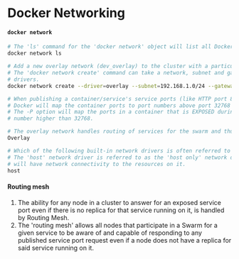 # Docker Networking


#### `docker network`

```bash
# The 'ls' command for the 'docker network' object will list all Docker networks and their drivers installed.
docker network ls

# Add a new overlay network (dev_overlay) to the cluster with a particular network range and gateway. 
# The 'docker network create' command can take a network, subnet and gateway as arguments for either bridge or overlay
# drivers.
docker network create --driver=overlay --subnet=192.168.1.0/24 --gateway 192.168.1.250 dev_overlay
```

```bash
# When publishing a container/service's service ports (like HTTP port 80) to the underlying host(s) with the -P option,
# Docker will map the container ports to port numbers above port 32768 on the host.
# The -P option will map the ports in a container that is EXPOSED during its build to ports on a host with a port
# number higher than 32768.

# The overlay network handles routing of services for the swarm and thus has swarm level scope across all nodes.
Overlay

# Which of the following built-in network drivers is often referred to as the 'Host Only' network driver?
# The 'host' network driver is referred to as the 'host only' network driver because the host is the only entity that
# will have network connectivity to the resources on it.
host
```

#### Routing mesh

1. The ability for any node in a cluster to answer for an exposed service port even if there is no replica for that
 service running on it, is handled by Routing Mesh.
1. The 'routing mesh' allows all nodes that participate in a Swarm for a given service to be aware of and capable of
 responding to any published service port request even if a node does not have a replica for said service running on it.
